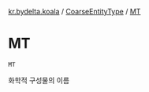 [kr.bydelta.koala](../index.md) / [CoarseEntityType](index.md) / [MT](./-m-t.md)

# MT

`MT`

화학적 구성물의 이름

